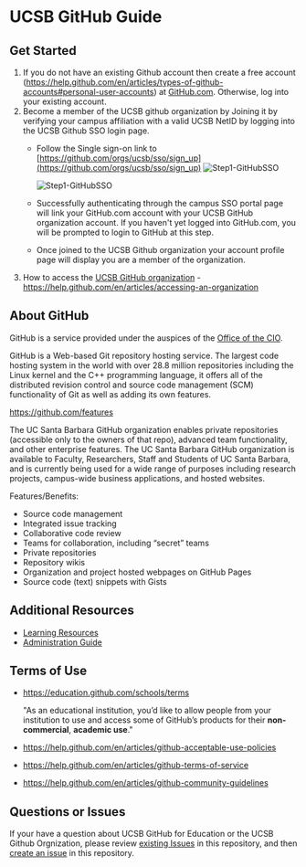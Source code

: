 # UCSB GitHub Guide

## Get Started 

 1. If you do not have an existing Github account then create a free account (https://help.github.com/en/articles/types-of-github-accounts#personal-user-accounts) at [GitHub.com](https://github.com/join). Otherwise, log into your existing account.
 2. Become a member of the UCSB github organization by Joining it by verifying your campus affiliation with a valid UCSB NetID by logging into the UCSB Github SSO login page. 
    * Follow the Single sign-on link to [https://github.com/orgs/ucsb/sso/sign_up](https://github.com/orgs/ucsb/sso/sign_up)
      ![Step1-GitHubSSO](assets/images/Step1-GitHub-SSO-351x440.PNG)
    
      ![Step1-GitHubSSO](assets/images/Step2-UCSB-SSO-351x440.PNG)        
    * Successfully authenticating through the campus SSO portal page will link your GitHub.com account with your UCSB GitHub organization account. If you haven't yet logged into GitHub.com, you will be prompted to login to GitHub at this step.
    * Once joined to the UCSB Github organization your account profile page will display you are a member of the organization.
1. How to access the [UCSB GitHub organization](https://github.com/ucsb/) - https://help.github.com/en/articles/accessing-an-organization  
   


## About GitHub

GitHub is a service provided under the auspices of the [Office of the CIO](https://cio.ucsb.edu/).

GitHub is a Web-based Git repository hosting service. The largest code hosting system in the world with over 28.8 million repositories including the Linux kernel and the C++ programming language, it offers all of the distributed revision control and source code management (SCM) functionality of Git as well as adding its own features.

https://github.com/features

The UC Santa Barbara GitHub organization enables private repositories (accessible only to the owners of that repo), advanced team functionality, and other enterprise features. The UC Santa Barbara GitHub organization is available to Faculty, Researchers, Staff and Students of UC Santa Barbara, and is currently being used for a wide range of purposes including research projects, campus-wide business applications, and hosted websites.

Features/Benefits: 

 * Source code management
 * Integrated issue tracking
 * Collaborative code review
 * Teams for collaboration, including “secret” teams
 * Private repositories
 * Repository wikis
 * Organization and project hosted webpages on GitHub Pages
 * Source code (text) snippets with Gists

## Additional Resources
 * [Learning Resources](./LearningResources.md)
 * [Administration Guide](./AdministrationGuide.md)

## Terms of Use

 * https://education.github.com/schools/terms
 
    "As an educational institution, you’d like to allow people from your institution to use and access some of GitHub’s products for their **non-commercial**, **academic use**." 
 * https://help.github.com/en/articles/github-acceptable-use-policies
 * https://help.github.com/en/articles/github-terms-of-service
 * https://help.github.com/en/articles/github-community-guidelines

## Questions or Issues

If your have a question about UCSB GitHub for Education or the UCSB Github Orgnization, please review [existing Issues](https://github.com/ucsb/github-guide/issues) in this repository, and then  [create an issue]( https://github.com/ucsb/github-guide/issues/new) in this repository.  



